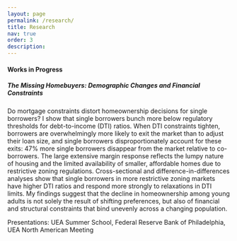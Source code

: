 ```yaml
---
layout: page
permalink: /research/
title: Research
nav: true
order: 3
description:
---
```


#### Works in Progress
##### The Missing Homebuyers: Demographic Changes and Financial Constraints
Do mortgage constraints distort homeownership decisions for single borrowers? I show that single borrowers bunch more below regulatory thresholds for debt-to-income (DTI) ratios. When DTI constraints tighten, borrowers are overwhelmingly more likely to exit the market than to adjust their loan size, and single borrowers disproportionately account for these exits: 47% more single borrowers disappear from the market relative to co-borrowers. The large extensive margin response reflects the lumpy nature of housing and the limited availability of smaller, affordable homes due to restrictive zoning regulations. Cross-sectional and difference-in-differences analyses show that single borrowers in more restrictive zoning markets have higher DTI ratios and respond more strongly to relaxations in DTI limits. My findings suggest that the decline in homeownership among young adults is not solely the result of shifting preferences, but also of financial and structural constraints that bind unevenly across a changing population. 

<span style="color: var(--global-theme-color);">Presentations:</span> UEA Summer School, Federal Reserve Bank of Philadelphia, UEA North American Meeting

